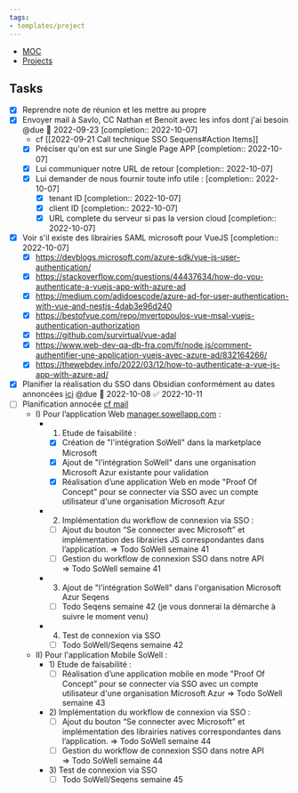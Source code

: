 ```yaml
---
tags:
- templates/project
---
```

<nav aria-label="Breadcrumb" class="custom-breadcrumb">
    <ul>
        <li><a href="obsidian://advanced-uri?vault=Donaldo&filepath=MOC"> MOC</a></li>
        <li><a href="obsidian://advanced-uri?vault=Donaldo&filepath=PARA/1. Projects/1. Projects"> Projects</a></li>
    </ul>
</nav>

## Tasks 
- [x] Reprendre note de réunion et les mettre au propre 
- [x] Envoyer mail à SavIo, CC Nathan et Benoit avec les infos dont j'ai besoin @due 📅 2022-09-23 [completion:: 2022-10-07]
	- cf [[2022-09-21 Call technique SSO Sequens#Action Items]]
	- [x] Préciser qu'on est sur une Single Page APP [completion:: 2022-10-07]
	- [x] Lui communiquer notre URL de retour [completion:: 2022-10-07]
	- [x] Lui demander de nous fournir toute info utile : [completion:: 2022-10-07]
		- [x] tenant ID [completion:: 2022-10-07]
		- [x] client ID [completion:: 2022-10-07]
		- [x] URL complete du serveur si pas la version cloud [completion:: 2022-10-07]
- [x] Voir s'il existe des librairies SAML microsoft pour VueJS [completion:: 2022-10-07]
	- [x] https://devblogs.microsoft.com/azure-sdk/vue-js-user-authentication/
	- [x] https://stackoverflow.com/questions/44437634/how-do-you-authenticate-a-vuejs-app-with-azure-ad
	- [x] https://medium.com/adidoescode/azure-ad-for-user-authentication-with-vue-and-nestjs-4dab3e96d240
	- [x] https://bestofvue.com/repo/mvertopoulos-vue-msal-vuejs-authentication-authorization
	- [x] https://github.com/survirtual/vue-adal
	- [x] https://www.web-dev-qa-db-fra.com/fr/node.js/comment-authentifier-une-application-vuejs-avec-azure-ad/832164266/
	- [x] https://thewebdev.info/2022/03/12/how-to-authenticate-a-vue-js-app-with-azure-ad/
- [x] Planifier la réalisation du SSO dans Obsidian conformément au dates annoncées [ici](message://<E3ADF990-B915-47A7-AE04-E2C3B01DC179@sowellapp.com>) @due 📅 2022-10-08 ✅ 2022-10-11
- [ ] Planification annocée  [cf mail](message://<E3ADF990-B915-47A7-AE04-E2C3B01DC179@sowellapp.com>)
	- I) Pour l’application Web [manager.sowellapp.com](http://manager.sowellapp.com/) :
		- 1) Etude de faisabilité :
			- [x] Création de "l'intégration SoWell" dans la marketplace Microsoft
			- [x] Ajout de "l’intégration SoWell" dans une organisation Microsoft Azur existante pour validation
			- [x] Réalisation d’une application Web en mode "Proof Of Concept” pour se connecter via SSO avec un compte utilisateur d'une organisation Microsoft Azur  
		- 2) Implémentation du workflow de connexion via SSO :
			- [ ] Ajout du bouton “Se connecter avec Microsoft” et implémentation des librairies JS correspondantes dans l’application. => Todo SoWell semaine 41 
			- [ ] Gestion du workflow de connexion SSO dans notre API => Todo SoWell semaine 41 
		- 3) Ajout de "l’intégration SoWell" dans l'organisation Microsoft Azur Seqens 
			- [ ] Todo Seqens semaine 42 (je vous donnerai la démarche à suivre le moment venu)
		- 4) Test de connexion via SSO 
			- [ ] Todo SoWell/Seqens semaine 42
	- II) Pour l'application Mobile SoWell :
		- 1) Etude de faisabilité :
			- [ ] Réalisation d’une application mobile en mode "Proof Of Concept” pour se connecter via SSO avec un compte utilisateur d'une organisation Microsoft Azur => Todo SoWell semaine 43
		- 2) Implémentation du workflow de connexion via SSO :
			- [ ] Ajout du bouton “Se connecter avec Microsoft” et implémentation des librairies natives correspondantes dans l’application. => Todo SoWell semaine 44
			- [ ] Gestion du workflow de connexion SSO dans notre API => Todo SoWell semaine 44
		- 3) Test de connexion via SSO
			- [ ] Todo SoWell/Seqens semaine 45